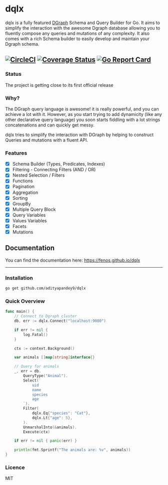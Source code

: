 # dqlx

dqlx is a fully featured [DGraph](https://github.com/dgraph-io/dgraph) Schema and Query Builder for Go.
It aims to simplify the interaction with the awesome Dgraph database allowing you to fluently compose any queries and mutations of any complexity. It also comes with a rich Schema builder to easily develop and maintain your Dgraph schema.


[![CircleCI](https://circleci.com/gh/adityapandey9/dqlx.svg?style=shield)](https://circleci.com/gh/adityapandey9/dqlx)
[![Coverage Status](https://coveralls.io/repos/github/adityapandey9/dqlx/badge.svg?branch=main)](https://coveralls.io/github/adityapandey9/dqlx?branch=main)
[![Go Report Card](https://goreportcard.com/badge/github.com/adityapandey9/dqlx)](https://goreportcard.com/report/github.com/adityapandey9/dqlx)
---

### Status
The project is getting close to its first official release

### Why?
The DGraph query language is awesome! it is really powerful, and you can achieve a lot with it.
However, as you start trying to add dynamicity (like any other declarative query language) you soon starts
fiddling with a lot strings concatenations and can quickly get messy.

dqlx tries to simplify the interaction with DGraph by helping to construct Queries and mutations with a fluent API.

### Features

- [x] Schema Builder (Types, Predicates, Indexes)
- [x] Filtering - Connecting Filters (AND / OR)
- [x] Nested Selection / Filters
- [x] Functions
- [x] Pagination
- [x] Aggregation
- [x] Sorting
- [x] GroupBy
- [x] Multiple Query Block
- [x] Query Variables
- [x] Values Variables
- [x] Facets
- [x] Mutations

## Documentation

You can find the documentation here: https://fenos.github.io/dqlx

---

### Installation
```bash
go get github.com/adityapandey9/dqlx
```

### Quick Overview

```go
func main() {
    // Connect to Dgraph cluster
    db, err := dqlx.Connect("localhost:9080")

    if err != nil {
        log.Fatal()
    }

    ctx := context.Background()

    var animals []map[string]interface{}

    // Query for animals
    _, err = db.
        QueryType("Animal").
        Select(`
            uid
            name
            species
            age
        `).
        Filter(
            dqlx.Eq{"species": "Cat"},
            dqlx.Lt{"age": 5},
        ).
        UnmarshalInto(&animals).
        Execute(ctx)

    if err != nil { panic(err) }

    println(fmt.Sprintf("The animals are: %v", animals))
}
```

### Licence
MIT
